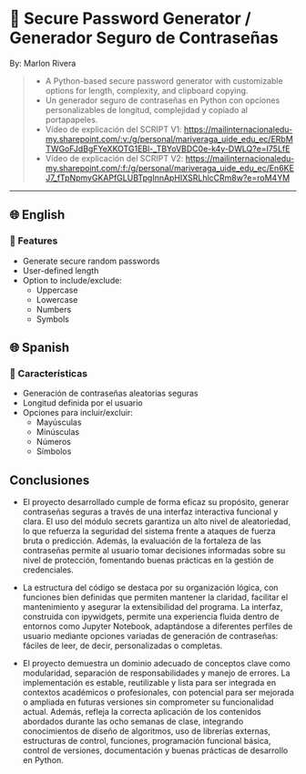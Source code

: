 # 🔐 Secure Password Generator / Generador Seguro de Contraseñas
By: Marlon Rivera

> - A Python-based secure password generator with customizable options for length, complexity, and clipboard copying.  
> - Un generador seguro de contraseñas en Python con opciones personalizables de longitud, complejidad y copiado al portapapeles.
> - Vídeo de explicación del SCRIPT V1: https://mailinternacionaledu-my.sharepoint.com/:v:/g/personal/mariveraga_uide_edu_ec/ERbMTWGoFJdBgFYeXKOTG1EBl-_TBYoVBDC0e-k4y-DWLQ?e=I75LfE
> - Vídeo de explicación del SCRIPT V2: https://mailinternacionaledu-my.sharepoint.com/:f:/g/personal/mariveraga_uide_edu_ec/En6KEJ7_fTpNpmyGKAPfGLUBTpgInnApHIXSRLhlcCRm8w?e=roM4YM
---

## 🌐 English

### 🚀 Features
- Generate secure random passwords
- User-defined length
- Option to include/exclude:
    - Uppercase
    - Lowercase
    - Numbers
    - Symbols

## 🌐 Spanish

### 🚀 Características
- Generación de contraseñas aleatorias seguras
- Longitud definida por el usuario
- Opciones para incluir/excluir:
    - Mayúsculas
    - Minúsculas
    - Números
    - Símbolos

## Conclusiones
- El proyecto desarrollado cumple de forma eficaz su propósito, generar contraseñas seguras a través de una interfaz interactiva funcional y clara. El uso del módulo secrets garantiza un alto nivel de aleatoriedad, lo que refuerza la seguridad del sistema frente a ataques de fuerza bruta o predicción. Además, la evaluación de la fortaleza de las contraseñas permite al usuario tomar decisiones informadas sobre su nivel de protección, fomentando buenas prácticas en la gestión de credenciales.

- La estructura del código se destaca por su organización lógica, con funciones bien definidas que permiten mantener la claridad, facilitar el mantenimiento y asegurar la extensibilidad del programa. La interfaz, construida con ipywidgets, permite una experiencia fluida dentro de entornos como Jupyter Notebook, adaptándose a diferentes perfiles de usuario mediante opciones variadas de generación de contraseñas: fáciles de leer, de decir, personalizadas o completas.

- El proyecto demuestra un dominio adecuado de conceptos clave como modularidad, separación de responsabilidades y manejo de errores. La implementación es estable, reutilizable y lista para ser integrada en contextos académicos o profesionales, con potencial para ser mejorada o ampliada en futuras versiones sin comprometer su funcionalidad actual. Además, refleja la correcta aplicación de los contenidos abordados durante las ocho semanas de clase, integrando conocimientos de diseño de algoritmos, uso de librerías externas, estructuras de control, funciones, programación funcional básica, control de versiones, documentación y buenas prácticas de desarrollo en Python.

